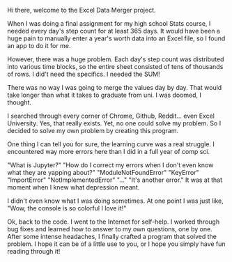 Hi there, welcome to the Excel Data Merger project. 

When I was doing a final assignment for my high school Stats course, I needed every day's step count for at least 365 days.
It would have been a huge pain to manually enter a year's worth data into an Excel file, so I found an app to do it for me.

However, there was a huge problem. Each day's step count was distributed into various time blocks, so the entire sheet consisted of
tens of thousands of rows. 
I did't need the specifics. I needed the SUM!

There was no way I was going to merge the values day by day. That would take longer than what it takes to graduate from uni.
I was doomed, I thought. 

I searched through every corner of Chrome, Github, Reddit... even Excel University. Yes, that really exists. Yet, no one could solve my problem.
So I decided to solve my own problem by creating this program. 

One thing I can tell you for sure, the learning curve was a real struggle. 
I encountered way more errors here than I did in a full year of comp sci.

"What is Jupyter?" 
"How do I correct my errors when I don't even know what they are yapping about?"
"ModuleNotFoundError"
"KeyError"
"ImportError"
"NotImplementedError"
"..."
"It's another error."
It was at that moment when I knew what depression meant. 

I didn't even know what I was doing sometimes. At one point I was just like, "Wow, the console is so colorful I love it!"

Ok, back to the code. I went to the Internet for self-help. I worked through bug fixes and learned how to answer to my own questions, one by one.
After some intense headaches, I finally crafted a program that solved the problem. I hope it can be of a little use to you, 
or I hope you simply have fun reading through it!
